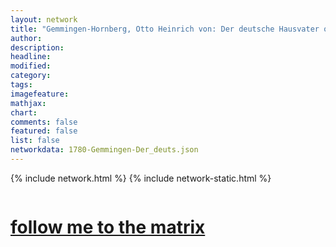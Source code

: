 ```yaml
---
layout: network
title: "Gemmingen-Hornberg, Otto Heinrich von: Der deutsche Hausvater oder die Familie (1780)"
author:
description:
headline:
modified:
category:
tags: 
imagefeature: 
mathjax: 
chart: 
comments: false
featured: false
list: false
networkdata: 1780-Gemmingen-Der_deuts.json
---
```

{% include network.html %}
{% include network-static.html %}
<div class="row">
  <div class="small-5 small-centered columns"><a href="/matrix189"><h1>follow me to the matrix</h1></a>
</div>
</div>
